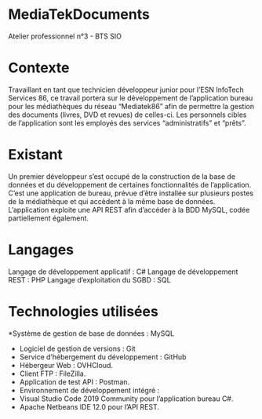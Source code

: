 # MediaTekDocuments
Atelier professionnel n°3 - BTS SIO


<h1>Contexte</h1>
Travaillant en tant que technicien développeur junior pour l’ESN InfoTech Services 86, ce travail portera sur le développement de l’application bureau pour les médiathèques du réseau “Mediatek86” afin de permettre la gestion des documents (livres, DVD et revues) de celles-ci. Les personnels cibles de l’application sont les employés des services “administratifs” et “prêts”. 

<h1>Existant</h1>

Un premier développeur s’est occupé de la construction de la base de données et du développement de certaines fonctionnalités de l’application. C’est une application de bureau, prévue d’être installée sur plusieurs postes de la médiathèque et qui accèdent à la même base de données. 
L’application exploite une API REST afin d’accéder à la BDD MySQL, codée partiellement également.

<h1>Langages</h1>

Langage de développement applicatif : 	C#
Langage de développement REST : 		PHP
Langage d’exploitation du SGBD : 		SQL

<h1>Technologies utilisées</h1>

*Système de gestion de base de données :	MySQL
* Logiciel de gestion de versions : 		Git 
* Service d’hébergement du développement :	GitHub
* Hébergeur Web : 				OVHCloud.
* Client FTP : 					FileZilla.
* Application de test API : 			Postman.
* Environnement de développement intégré :	
* Visual Studio Code 2019 Community pour l’application bureau C#.
* Apache Netbeans IDE 12.0 pour l’API REST.

